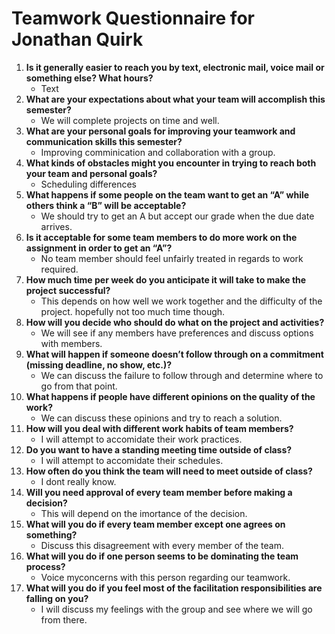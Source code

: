 # Teamwork Questionnaire for Jonathan Quirk

1. __Is it generally easier to reach you by text, electronic mail, voice mail or something else?  What hours?__ 
   * Text
1. __What are your expectations about what your team will accomplish this semester?__ 
   * We will complete projects on time and well.
1. __What are your personal goals for improving your teamwork and communication skills this semester?__ 
   * Improving comminication and collaboration with a group.
1. __What kinds of obstacles might you encounter in trying to reach both your team and personal goals?__ 
   * Scheduling differences
1. __What happens if some people on the team want to get an “A” while others think a “B” will be acceptable?__ 
   * We should try to get an A but accept our grade when the due date arrives.
1. __Is it acceptable for some team members to do more work on the assignment in order to get an “A”?__ 
   * No team member should feel unfairly treated in regards to work required.
1. __How much time per week do you anticipate it will take to make the project successful?__ 
   * This depends on how well we work together and the difficulty of the project. hopefully not too much time though.
1. __How will you decide who should do what on the project and activities?__ 
   * We will see if any members have preferences and discuss options with members.
1. __What will happen if someone doesn’t follow through on a commitment (missing deadline, no show, etc.)?__ 
   * We can discuss the failure to follow through and determine where to go from that point.
1. __What happens if people have different opinions on the quality of the work?__ 
   * We can discuss these opinions and try to reach a solution.
1. __How will you deal with different work habits of team members?__ 
   * I will attempt to accomidate their work practices.
1. __Do you want to have a standing meeting time outside of class?__ 
   * I will attempt to accomidate their schedules.
1. __How often do you think the team will need to meet outside of class?__ 
   * I dont really know.
1. __Will you need approval of every team member before making a decision?__ 
   * This will depend on the imortance of the decision. 
1. __What will you do if every team member except one agrees on something?__ 
   * Discuss this disagreement with every member of the team.
1. __What will you do if one person seems to be dominating the team process?__ 
   * Voice myconcerns with this person regarding our teamwork.
1. __What will you do if you feel most of the facilitation responsibilities are falling on you?__ 
   * I will discuss my feelings with the group and see where we will go from there.
